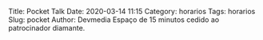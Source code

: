 Title: Pocket Talk
Date: 2020-03-14 11:15
Category: horarios
Tags: horarios
Slug: pocket
Author: Devmedia
Espaço de 15 minutos cedido ao patrocinador diamante.